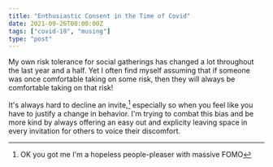 ```yaml
---
title: "Enthusiastic Consent in the Time of Covid"
date: 2021-09-26T00:00:00Z
tags: ["covid-19", "musing"]
type: "post"
---
```


My own risk tolerance for social gatherings has changed a lot throughout the last year and a half. Yet I often find myself assuming that if someone was once comfortable taking on some risk, then they will always be comfortable taking on that risk!

It's always hard to decline an invite,[^1] especially so when you feel like you have to justify a change in behavior. I'm trying to combat this bias and be more kind by always offering an easy out and explicity leaving space in every invitation for others to voice their discomfort.

[^1]: OK you got me I'm a hopeless people-pleaser with massive FOMO
